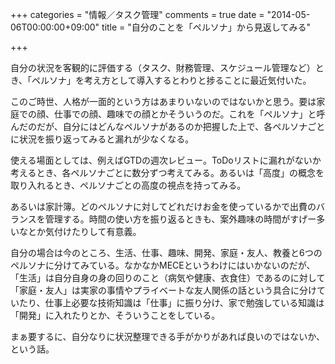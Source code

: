 +++
categories = "情報／タスク管理"
comments = true
date = "2014-05-06T00:00:00+09:00"
title = "自分のことを「ペルソナ」から見返してみる"

+++

自分の状況を客観的に評価する（タスク、財務管理、スケジュール管理など）とき、「ペルソナ」を考え方として導入するとわりと捗ることに最近気付いた。

このご時世、人格が一面的という方はあまりいないのではないかと思う。要は家庭での顔、仕事での顔、趣味での顔とかそういうのだ。これを「ペルソナ」と呼んだのだが、自分にはどんなペルソナがあるのか把握した上で、各ペルソナごとに状況を振り返ってみると漏れが少なくなる。

使える場面としては、例えばGTDの週次レビュー。ToDoリストに漏れがないか考えるとき、各ペルソナごとに数分ずつ考えてみる。あるいは「高度」の概念を取り入れるとき、ペルソナごとの高度の視点を持ってみる。

あるいは家計簿。どのペルソナに対してどれだけお金を使っているかで出費のバランスを管理する。時間の使い方を振り返るときも、案外趣味の時間がすげー多いなとか気付けたりして有意義。

自分の場合は今のところ、生活、仕事、趣味、開発、家庭・友人、教養と6つのペルソナに分けてみている。なかなかMECEというわけにはいかないのだが、「生活」は自分自身の身の回りのこと（病気や健康、衣食住）であるのに対して「家庭・友人」は実家の事情やプライベートな友人関係の話という具合に分けていたり、仕事上必要な技術知識は「仕事」に振り分け、家で勉強している知識は「開発」に入れたりとか、そういうことをしている。

まぁ要するに、自分なりに状況整理できる手がかりがあれば良いのではないか、という話。


